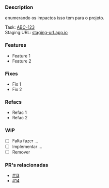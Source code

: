 ### Description

<!--- Escreva uma descrição a respeito das alterações que você está fazendo, --> 
enumerando os impactos isso tem para o projeto.

Task: [ABC-123](link-da-task-no-jira)    
Staging URL: [staging-url.app.io](staging-url.app.io)

### Features
- Feature 1
- Feature 2

### Fixes
- Fix 1
- Fix 2

### Refacs
- Refac 1
- Refac 2

### WIP
- [ ] Falta fazer ...
- [ ] Implementar ...
- [ ] Remover

### PR's relacionadas
- [#13](pr-link-13)
- [#14](pr-link-13)
